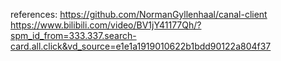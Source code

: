 references:
https://github.com/NormanGyllenhaal/canal-client
https://www.bilibili.com/video/BV1jY41177Qh/?spm_id_from=333.337.search-card.all.click&vd_source=e1e1a1919010622b1bdd90122a804f37